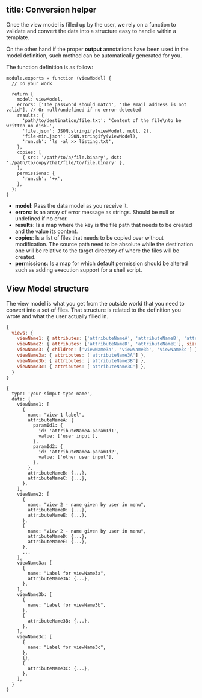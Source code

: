 title: Conversion helper
---

Once the view model is filled up by the user, we rely on a function to validate and convert the data into a structure easy to handle within a template.

On the other hand if the proper __output__ annotations have been used in the model definition, such method can be automatically generated for you.

The function definition is as follow:

```
module.exports = function (viewModel) {
  // Do your work

  return {
    model: viewModel,
    errors: ['The password should match', 'The email address is not valid'], // Or null/undefined if no error detected
    results: {
      'path/to/destination/file.txt': 'Content of the file\nto be written on disk.',
      'file.json': JSON.stringify(viewModel, null, 2),
      'file-min.json': JSON.stringify(viewModel),
      'run.sh': 'ls -al >> listing.txt',
    },
    copies: [
      { src: '/path/to/a/file.binary', dst: './path/to/copy/that/file/to/file.binary' },
    ],
    permissions: {
      'run.sh': '+x',
    },
  };
}
```

- __model__: Pass the data model as you receive it.
- __errors__: Is an array of error message as strings. Should be null or undefined if no error.
- __results__: Is a map where the key is the file path that needs to be created and the value its content.
- __copies__: Is a list of files that needs to be copied over without modification. The source path need to be absolute while the destination one will be relative to the target directory of where the files will be created.
- __permissions__: Is a map for which default permission should be altered such as adding execution support for a shell script.


## View Model structure

The view model is what you get from the outside world that you need to convert into a set of files. That structure is related to the definition you wrote and what the user actually filled in.

```model.js
{
  views: {
    viewName1: { attributes: ['attributeNameA', 'attributeNameB', 'attributeNameC'] },
    viewName2: { attributes: ['attributeNameD', 'attributeNameE'], size: -1 },
    viewName3: { children: ['viewName3a', 'viewName3b', 'viewName3c'] },
    viewName3a: { attributes: ['attributeName3A'] },
    viewName3b: { attributes: ['attributeName3B'] },
    viewName3c: { attributes: ['attributeName3C'] },
  }
}
```

```ViewModel
{
  type: 'your-simput-type-name',
  data: {
    viewName1: [
      {
        name: "View 1 label",
        attributeNameA: {
          paramId1: {
            id: 'attributeNameA.paramId1',
            value: ['user input'],
          },
          paramId2: {
            id: 'attributeNameA.paramId2',
            value: ['other user input'],
          },
        },
        attributeNameB: {...},
        attributeNameC: {...},
      },
    ],
    viewName2: [
      {
        name: "View 2 - name given by user in menu",
        attributeNameD: {...},
        attributeNameE: {...},
      },
      {
        name: "View 2 - name given by user in menu",
        attributeNameD: {...},
        attributeNameE: {...},
      },
      ...
    ],
    viewName3a: [
      {
        name: "Label for viewName3a",
        attributeName3A: {...},
      },
    ],
    viewName3b: [
      {
        name: "Label for viewName3b",
      },
      {
        attributeName3B: {...},
      },
    ],
    viewName3c: [
      {
        name: "Label for viewName3c",
      },
      {},
      {
        attributeName3C: {...},
      },
    ],
  }
}
```
